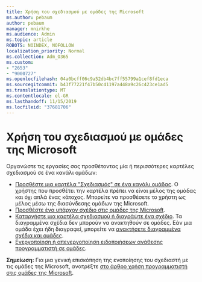 ```yaml
---
title: Χρήση του σχεδιασμού με ομάδες της Microsoft
ms.author: pebaum
author: pebaum
manager: mnirkhe
ms.audience: Admin
ms.topic: article
ROBOTS: NOINDEX, NOFOLLOW
localization_priority: Normal
ms.collection: Adm_O365
ms.custom:
- "2653"
- "9000727"
ms.openlocfilehash: 04a0bcff06c9a52db4bc7ff55799a1cef8fd1eca
ms.sourcegitcommit: b43f77221f47b50c41197a448a9c26c423ce1ad5
ms.translationtype: MT
ms.contentlocale: el-GR
ms.lasthandoff: 11/15/2019
ms.locfileid: "37681706"
---
```

# <a name="using-planner-with-microsoft-teams"></a>Χρήση του σχεδιασμού με ομάδες της Microsoft

Οργανώστε τις εργασίες σας προσθέτοντας μία ή περισσότερες καρτέλες σχεδιασμού σε ένα κανάλι ομάδων: 

- [Προσθέστε μια καρτέλα "Σχεδιασμός" σε ένα κανάλι ομάδας](https://support.office.com/article/62798a9f-e8f7-4722-a700-27dd28a06ee0#bkmk_addaplannertabtoateamchannel). Ο χρήστης που προσθέτει την καρτέλα πρέπει να είναι μέλος της ομάδας και όχι απλά ένας κάτοχος. Μπορείτε να προσθέσετε το χρήστη ως μέλος μέσω της διασύνδεσης ομάδων της Microsoft.
- [Προσθέστε ένα υπάρχον σχέδιο στις ομάδες της Microsoft](https://techcommunity.microsoft.com/t5/Planner-Blog/Bringing-a-Plan-into-Microsoft-Teams/ba-p/57463).
- [Καταργήστε μια καρτέλα σχεδιασμού ή διαγράψτε ένα σχέδιο](https://support.office.com/article/62798a9f-e8f7-4722-a700-27dd28a06ee0#bkmk_removeaplannertabordeleteaplan). Τα διαγραμμένα σχέδια δεν μπορούν να ανακτηθούν σε ομάδες. Εάν μια ομάδα έχει ήδη διαγραφεί, μπορείτε να [ανακτήσετε διαγραμμένα σχέδια και ομάδες](https://blogs.msdn.microsoft.com/brismith/2017/03/29/microsoft-planner-now-you-can-recover-deleted-plans-and-groups).
- [Ενεργοποίηση ή απενεργοποίηση ειδοποιήσεων ανάθεσης προγραμματιστή σε ομάδες](https://support.office.com/article/62798a9f-e8f7-4722-a700-27dd28a06ee0#bkmk_getplannerassignmentnotificationsinteams).

**Σημείωση:** Για μια γενική επισκόπηση της ενοποίησης του σχεδιαστή με τις ομάδες της Microsoft, ανατρέξτε [στο άρθρο χρήση προγραμματιστή στις ομάδες της Microsoft](https://support.office.com/article/62798a9f-e8f7-4722-a700-27dd28a06ee0).
